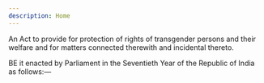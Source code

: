 ```yaml
---
description: Home
---
```


An Act to provide for protection of rights of transgender persons and their welfare and for matters connected therewith and incidental thereto.

BE it enacted by Parliament in the Seventieth Year of the Republic of India as follows:—
